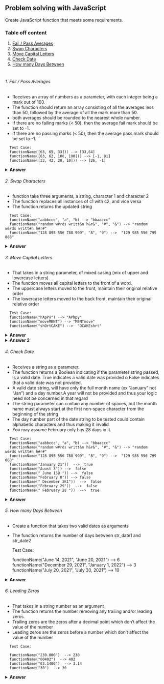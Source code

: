 ## Problem solving with JavaScript

Create JavaScript function that meets some requirements.

### Table off content
  1. [ Fail / Pass Averages](https://github.com/siddique000/JS-problem#1-fail--pass-averages)
  2. [ Swap Characters](https://github.com/siddique000/JS-problem#2-swap-characters)
  3. [ Move Capital Letters](https://github.com/siddique000/JS-problem#3-move-capital-letters)
  4. [ Check Date ](https://github.com/siddique000/JS-problem#4-check-date)
  5. [ How many Days Between](https://github.com/siddique000/JS-problem#5-how-many-days-between)

#

###### 1. Fail / Pass Averages
  
  - Receives an array of numbers as a parameter, with each integer being a mark out of 100.
  - The function should return an array consisting of all the averages less than 50, followed by the average
of all the mark more than 50.
  - both averages should be rounded to the nearest whole number. 
  - If there are no failing marks (< 50), then the average fail mark should be set to -1.
  - If there are no passing marks (< 50), then the average pass mark should be set to -1.

>
      Test Case:
      functionName([63, 65, 33])) --> [33,64] 
      functionName([63, 62, 100, 100])) --> [-1, 81]
      functionName([33, 42, 20, 10])) --> [26, -1]
  
<details><summary><b>Answer</b></summary>

```javaScript
function failPassAverage(arr) {
  const failArr = arr.filter((i) => i < 50);
  const passArr = arr.filter((i) => i >= 50 && i != 0);

  const failAvg =
    failArr.length !== 0
      ? Math.round(failArr.reduce((a, b) => a + b) / failArr.length)
      : -1;
  const passAvg =
    passArr.length !== 0
      ? Math.round(passArr.reduce((a, b) => a + b) / passArr.length)
      : -1;

  return [failAvg, passAvg];
}
```
</details>

###### 2. Swap Characters
  
  - function take three arguments, a string, character 1 and character 2
  - The function replaces all instances of c1 with c2, and vice versa
  - The function returns the updated string
>
      Test Case:
      functionName("aabbccc", "a", "b) --> "bbaaccc" 
      functionName("random w#rds writt&n h&r&", "#", "&") --> "random w&rds writt#n h#r#"
      functionName("128 895 556 788 999", "8", "9") -->  "129 985 556 799 888"
  
<details><summary><b>Answer</b></summary>

```javaScript
function swapCharactersInString(str, c1, c2) {
  let stringArr = str.split("");

  for (let i = 0; i < stringArr.length; i++) {
    if (stringArr[i] === c1) {
      stringArr[i] = c2;
    } else if (stringArr[i] === c2) {
      stringArr[i] = c1;
    }
  }
  return stringArr.join("");
}
```
</details>

###### 3. Move Capital Letters
  
  - That takes in a string parameter, of mixed casing (mix of upper and lowercase letters)
  - The function moves all capital letters to the front of a word.
  - The uppercase letters moved to the front, maintain their original relative order
  - The lowercase letters moved to the back front, maintain their original relative order
>
      Test Case:
      functionName("hApPy") --> "APhpy"
      functionName("moveMENT") --> "MENTmove"
      functionName("shOrtCAKE") -->  "OCAKEshrt"
  
<details><summary><b>Answer</b></summary>

```javaScript
function moveCapitalLetter(str) {
  let cap = "";
  let small = "";
  for (let i = 0; i < str.length; i++) {
    if (str[i] >= "A" && str[i] <= "Z") {
      cap += str[i];
    } else {
      small += str[i];
    }
  }
  return cap + small;
}
```
</details>

<details><summary><b>Answer 2</b></summary>

```javaScript
function moveCapitalLetter(str) {
  const res = [...str].sort((a, b) => (isCaps(a) ? (isCaps(b) ? 0 : -1) : 0));
  return res.join("");

  function isCaps(c) {
    return c.charCodeAt() >= 65 && c.charCodeAt() <= 90;
  }
}

```
</details>

###### 4. Check Date
  
  - Receives a string as a parameter.
  - The function returns a Boolean indicating if the parameter string passed, is a valid date. True indicates a valid date was provided o False indicates that a valid date was not provided.
  - A valid date string, will have only the full month name (ex “January” not “Jan”) and a day number.A year will not be provided and thus your logic need not be concerned in that regard
  - The string parameter can contain any number of spaces, but the month name must always start at the
    first non-space character from the beginning of the string
  - The day number part of the date string to be tested could contain alphabetic characters and thus making
    it invalid
  - You may assume February only has 28 days in it.
>
      Test Case:
      functionName("aabbccc", "a", "b) --> "bbaaccc" 
      functionName("random w#rds writt&n h&r&", "#", "&") --> "random w&rds writt#n h#r#"
      functionName("128 895 556 788 999", "8", "9") -->  "129 985 556 799 888"
      functionName("January 21"))  -->  true
      functionName("Auust 3")) -->  false
      functionName(" June 15B ")) -->  false
      functionName("February 0")) --> false
      functionName(" December 3K1"))  -->  false
      functionName("February 29"))  -->  false
      functionName(" February 28 "))  -->  true
  
<details><summary><b>Answer</b></summary>

```javaScript
function checkValidDate(dateStr) {
  const MONTH = {
    January: "January",
    February: "February",
    March: "March",
    April: "April",
    May: "May",
    June: "June",
    July: "July",
    August: "August",
    September: "September",
    October: "October",
    November: "November",
    December: "December",
  };
  let [month, day] = filterUndefined(splitToArr(dateStr, " "));

  if (month === MONTH.January && day <= 31 && day != 0) return true;
  else if (month === MONTH.February && day <= 28 && day != 0) return true;
  else if (month === MONTH.March && day <= 31 && day != 0) return true;
  else if (month === MONTH.April && day <= 30 && day != 0) return true;
  else if (month === MONTH.May && day <= 31 && day != 0) return true;
  else if (month === MONTH.June && day <= 30 && day != 0) return true;
  else if (month === MONTH.July && day <= 31 && day != 0) return true;
  else if (month === MONTH.August && day <= 30 && day != 0) return true;
  else if (month === MONTH.September && day <= 31 && day != 0) return true;
  else if (month === MONTH.October && day <= 30 && day != 0) return true;
  else if (month === MONTH.November && day <= 31 && day != 0) return true;
  else if (month === MONTH.December && day <= 30 && day != 0) return true;
  else return false;

  function filterUndefined(arr) {
    let newArr = [];
    for (let i = 0; i < arr.length; i++) {
      if (arr[i] !== undefined) {
        newArr = [...newArr, arr[i]];
      }
    }
    return newArr;
  }

  function splitToArr(string, separator) {
    let cache = [];
    let cachInt = 0;
    let lastWord = "";
    for (let i = 0; i < string.length; i++) {
      if (string[i] == separator) {
        cachInt++;
        lastWord = "";
      } else {
        if (lastWord !== " ") {
          lastWord += string[i];
          cache[cachInt] = lastWord;
        }
      }
    }
    return cache;
  }
}
```
</details>
  
  ###### 5. How many Days Between
  
  - Create a function that takes two valid dates as arguments
  - The function returns the number of days between str_date1 and str_date2


      Test Case:
      
      functionName("June 14, 2021", "June 20, 2021")  --> 6
      functionName("December 29, 2021", "January 1, 2022")  --> 3
      functionName("July 20, 2021", "July 30, 2021")  --> 10
  
<details><summary><b>Answer</b></summary>

function getDaysBetweenTwoDate(str1, str2) {
  const date1 = new Date(str1);
  const date2 = new Date(str2);
  const startDay = Math.floor(date1.getTime() / (60 * 60 * 24 * 1000)); 
  const endDay = Math.floor(date2.getTime() / (60 * 60 * 24 * 1000)); 
  return endDay - startDay;
}
</details>
  
 ###### 6. Leading Zeros
  
  - That takes in a string number as an argument
  - The function returns the number removing any trailing and/or leading zeros.
  - Trailing zeros are the zeros after a decimal point which don’t affect the value of the number
  - Leading zeros are the zeros before a number which don’t affect the value of the number
>
      Test Case:
      
      functionName("230.000")  --> 230
      functionName("00402")  --> 402
      functionName("03.1400")  --> 3.14
      functionName("30")  --> 30
<details><summary><b>Answer</b></summary>

```javaScript
function removeLeadingZeros(num) {
  return +num;
}
```
</details>
